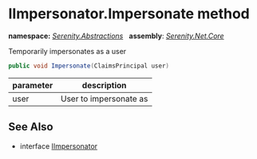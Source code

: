 # IImpersonator.Impersonate method
**namespace:** *[Serenity.Abstractions](../../README.md#serenity.abstractions-namespace)*   **assembly**: *[Serenity.Net.Core](../../README.md)*

Temporarily impersonates as a user

```csharp
public void Impersonate(ClaimsPrincipal user)
```

| parameter | description |
| --- | --- |
| user | User to impersonate as |

## See Also

* interface [IImpersonator](../IImpersonator.md)
